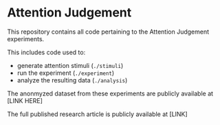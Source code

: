 # Attention Judgement

This repository contains all code pertaining to the Attention Judgement experiments.

This includes code used to:
- generate attention stimuli (`./stimuli`)
- run the experiment (`./experiment`)
- analyze the resulting data (`./analysis`)

The anonmyzed dataset from these experiments are publicly available at [LINK HERE]

The full published research article is publicly available at [LINK]
